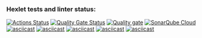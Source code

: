 ### Hexlet tests and linter status:
[![Actions Status](https://github.com/Gera-Bukhman/frontend-project-44/actions/workflows/hexlet-check.yml/badge.svg)](https://github.com/Gera-Bukhman/frontend-project-44/actions)
[![Quality Gate Status](https://sonarcloud.io/api/project_badges/measure?project=Gera-Bukhman_frontend-project-44&metric=alert_status)](https://sonarcloud.io/summary/new_code?id=Gera-Bukhman_frontend-project-44)
[![Quality gate](https://sonarcloud.io/api/project_badges/quality_gate?project=Gera-Bukhman_frontend-project-44)](https://sonarcloud.io/summary/new_code?id=Gera-Bukhman_frontend-project-44)
[![SonarQube Cloud](https://sonarcloud.io/images/project_badges/sonarcloud-light.svg)](https://sonarcloud.io/summary/new_code?id=Gera-Bukhman_frontend-project-44)
[![asciicast](https://asciinema.org/a/9kV9uROcRljyI2l2PctsUo3bp.svg)](https://asciinema.org/a/9kV9uROcRljyI2l2PctsUo3bp)
[![asciicast](https://asciinema.org/a/cJHAygjkjN5GqKj4E1vBoP84c.svg)](https://asciinema.org/a/cJHAygjkjN5GqKj4E1vBoP84c)
[![asciicast](https://asciinema.org/a/UywZVTYaIfKtFM2MzAnTwLaCv.svg)](https://asciinema.org/a/UywZVTYaIfKtFM2MzAnTwLaCv)
[![asciicast](https://asciinema.org/a/3mdTvXoVhBF6q42cgO3G9hQkC.svg)](https://asciinema.org/a/3mdTvXoVhBF6q42cgO3G9hQkC)
[![asciicast](https://asciinema.org/a/z8lx4VoZYYKLXEg95V6i3Jx2X.svg)](https://asciinema.org/a/z8lx4VoZYYKLXEg95V6i3Jx2X)
